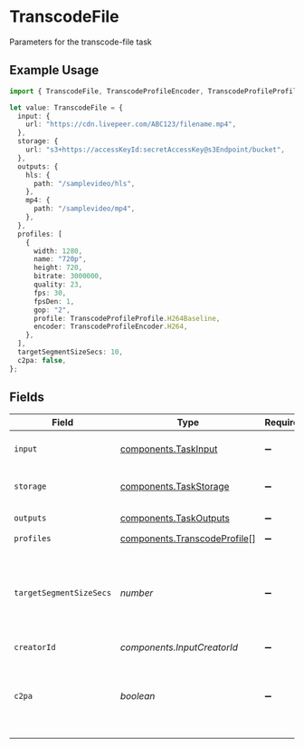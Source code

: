 # TranscodeFile

Parameters for the transcode-file task

## Example Usage

```typescript
import { TranscodeFile, TranscodeProfileEncoder, TranscodeProfileProfile } from "livepeer/models/components";

let value: TranscodeFile = {
  input: {
    url: "https://cdn.livepeer.com/ABC123/filename.mp4",
  },
  storage: {
    url: "s3+https://accessKeyId:secretAccessKey@s3Endpoint/bucket",
  },
  outputs: {
    hls: {
      path: "/samplevideo/hls",
    },
    mp4: {
      path: "/samplevideo/mp4",
    },
  },
  profiles: [
    {
      width: 1280,
      name: "720p",
      height: 720,
      bitrate: 3000000,
      quality: 23,
      fps: 30,
      fpsDen: 1,
      gop: "2",
      profile: TranscodeProfileProfile.H264Baseline,
      encoder: TranscodeProfileEncoder.H264,
    },
  ],
  targetSegmentSizeSecs: 10,
  c2pa: false,
};
```

## Fields

| Field                                                                        | Type                                                                         | Required                                                                     | Description                                                                  | Example                                                                      |
| ---------------------------------------------------------------------------- | ---------------------------------------------------------------------------- | ---------------------------------------------------------------------------- | ---------------------------------------------------------------------------- | ---------------------------------------------------------------------------- |
| `input`                                                                      | [components.TaskInput](../../models/components/taskinput.md)                 | :heavy_minus_sign:                                                           | Input video file to transcode                                                |                                                                              |
| `storage`                                                                    | [components.TaskStorage](../../models/components/taskstorage.md)             | :heavy_minus_sign:                                                           | Storage for the output files                                                 |                                                                              |
| `outputs`                                                                    | [components.TaskOutputs](../../models/components/taskoutputs.md)             | :heavy_minus_sign:                                                           | Output formats                                                               |                                                                              |
| `profiles`                                                                   | [components.TranscodeProfile](../../models/components/transcodeprofile.md)[] | :heavy_minus_sign:                                                           | N/A                                                                          |                                                                              |
| `targetSegmentSizeSecs`                                                      | *number*                                                                     | :heavy_minus_sign:                                                           | How many seconds the duration of each output segment should<br/>be<br/>      | 10                                                                           |
| `creatorId`                                                                  | *components.InputCreatorId*                                                  | :heavy_minus_sign:                                                           | N/A                                                                          |                                                                              |
| `c2pa`                                                                       | *boolean*                                                                    | :heavy_minus_sign:                                                           | Decides if the output video should include C2PA signature                    | false                                                                        |